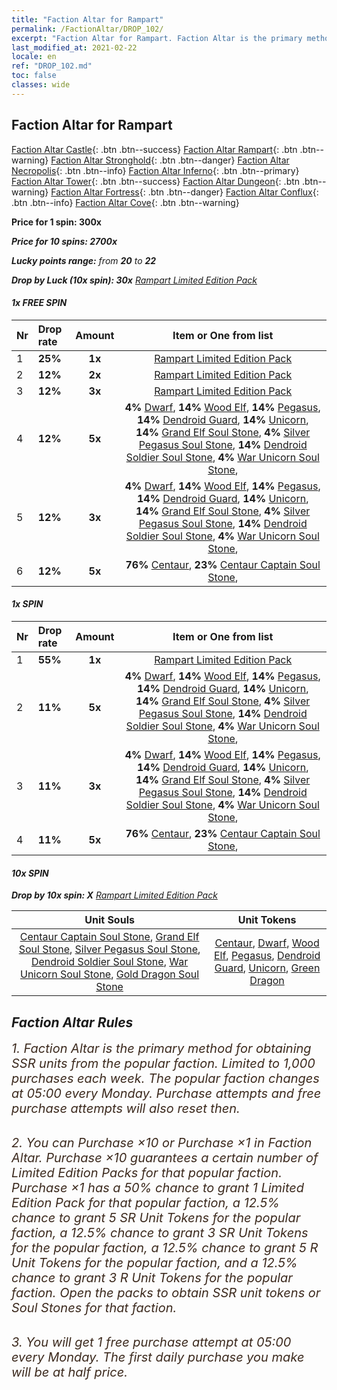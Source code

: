 ```yaml
---
title: "Faction Altar for Rampart"
permalink: /FactionAltar/DROP_102/
excerpt: "Faction Altar for Rampart. Faction Altar is the primary method for obtaining SSR units from the popular faction. Limited to 1,000 purchases each week. The popular faction changes at 05:00 every Monday. Purchase attempts and free purchase attempts will also reset then."
last_modified_at: 2021-02-22
locale: en
ref: "DROP_102.md"
toc: false
classes: wide
---
```


##  Faction Altar for **Rampart**

  [Faction Altar Castle](/FactionAltar/DROP_101/){: .btn .btn--success} [Faction Altar Rampart](/FactionAltar/DROP_102/){: .btn .btn--warning} [Faction Altar Stronghold](/FactionAltar/DROP_103/){: .btn .btn--danger} [Faction Altar Necropolis](/FactionAltar/DROP_104/){: .btn .btn--info} [Faction Altar Inferno](/FactionAltar/DROP_105/){: .btn .btn--primary} [Faction Altar Tower](/FactionAltar/DROP_106/){: .btn .btn--success} [Faction Altar Dungeon](/FactionAltar/DROP_107/){: .btn .btn--warning} [Faction Altar Fortress](/FactionAltar/DROP_108/){: .btn .btn--danger} [Faction Altar Conflux](/FactionAltar/DROP_109/){: .btn .btn--info} [Faction Altar Cove](/FactionAltar/DROP_112/){: .btn .btn--warning} 

  **Price for 1 spin: 300x** <i class="fas fa-gem"/>

  **Price for 10 spins: 2700x** <i class="fas fa-gem"/>

  **Lucky points range:** from **20** to **22**

  **Drop by Luck (10x spin): 30x** [Rampart Limited Edition Pack](/Items/con_907/)

####  1x FREE SPIN 

  |    Nr    |  Drop rate  |  Amount   |   Item or One from list  |
  |:---------|:------------|:---------:|:------------------------:|
  | 1 | **25%** | **1x** | [Rampart Limited Edition Pack](/Items/con_907/) |
  | 2 | **12%** | **2x** | [Rampart Limited Edition Pack](/Items/con_907/) |
  | 3 | **12%** | **3x** | [Rampart Limited Edition Pack](/Items/con_907/) |
  | 4 | **12%** | **5x** |  **4%** [Dwarf](/Items/unt_42/),  **14%** [Wood Elf](/Items/unt_101/),  **14%** [Pegasus](/Items/unt_102/),  **14%** [Dendroid Guard](/Items/unt_83/),  **14%** [Unicorn](/Items/unt_143/),  **14%** [Grand Elf Soul Stone](/Items/unt_142/),  **4%** [Silver Pegasus Soul Stone](/Items/unt_13/),  **14%** [Dendroid Soldier Soul Stone](/Items/unt_29/),  **4%** [War Unicorn Soul Stone](/Items/unt_46/),  |
  | 5 | **12%** | **3x** |  **4%** [Dwarf](/Items/unt_42/),  **14%** [Wood Elf](/Items/unt_101/),  **14%** [Pegasus](/Items/unt_102/),  **14%** [Dendroid Guard](/Items/unt_83/),  **14%** [Unicorn](/Items/unt_143/),  **14%** [Grand Elf Soul Stone](/Items/unt_142/),  **4%** [Silver Pegasus Soul Stone](/Items/unt_13/),  **14%** [Dendroid Soldier Soul Stone](/Items/unt_29/),  **4%** [War Unicorn Soul Stone](/Items/unt_46/),  |
  | 6 | **12%** | **5x** |  **76%** [Centaur](/Items/unt_58/),  **23%** [Centaur Captain Soul Stone](/Items/unt_121/),  |


####  1x SPIN 

  |    Nr    |  Drop rate  |  Amount   |   Item or One from list  |
  |:---------|:------------|:---------:|:------------------------:|
  | 1 | **55%** | **1x** | [Rampart Limited Edition Pack](/Items/con_907/) |
  | 2 | **11%** | **5x** |  **4%** [Dwarf](/Items/unt_42/),  **14%** [Wood Elf](/Items/unt_101/),  **14%** [Pegasus](/Items/unt_102/),  **14%** [Dendroid Guard](/Items/unt_83/),  **14%** [Unicorn](/Items/unt_143/),  **14%** [Grand Elf Soul Stone](/Items/unt_142/),  **4%** [Silver Pegasus Soul Stone](/Items/unt_13/),  **14%** [Dendroid Soldier Soul Stone](/Items/unt_29/),  **4%** [War Unicorn Soul Stone](/Items/unt_46/),  |
  | 3 | **11%** | **3x** |  **4%** [Dwarf](/Items/unt_42/),  **14%** [Wood Elf](/Items/unt_101/),  **14%** [Pegasus](/Items/unt_102/),  **14%** [Dendroid Guard](/Items/unt_83/),  **14%** [Unicorn](/Items/unt_143/),  **14%** [Grand Elf Soul Stone](/Items/unt_142/),  **4%** [Silver Pegasus Soul Stone](/Items/unt_13/),  **14%** [Dendroid Soldier Soul Stone](/Items/unt_29/),  **4%** [War Unicorn Soul Stone](/Items/unt_46/),  |
  | 4 | **11%** | **5x** |  **76%** [Centaur](/Items/unt_58/),  **23%** [Centaur Captain Soul Stone](/Items/unt_121/),  |


####  10x SPIN 

  **Drop by 10x spin: X** [Rampart Limited Edition Pack](/Items/con_907/)

  |    Unit Souls    |  Unit Tokens  |
  |:----------------:|:-------------:|
  | [Centaur Captain Soul Stone](/Items/unt_121/), [Grand Elf Soul Stone](/Items/unt_142/), [Silver Pegasus Soul Stone](/Items/unt_13/), [Dendroid Soldier Soul Stone](/Items/unt_29/), [War Unicorn Soul Stone](/Items/unt_46/), [Gold Dragon Soul Stone](/Items/unt_66/) | [Centaur](/Items/unt_58/), [Dwarf](/Items/unt_42/), [Wood Elf](/Items/unt_101/), [Pegasus](/Items/unt_102/), [Dendroid Guard](/Items/unt_83/), [Unicorn](/Items/unt_143/), [Green Dragon](/Items/unt_124/) |



## Faction Altar Rules

  <span style="color: #3c2a1e;font-size:20px">1. Faction Altar is the primary method for obtaining SSR units from the popular faction. Limited to 1,000 purchases each week. The popular faction changes at 05:00 every Monday. Purchase attempts and free purchase attempts will also reset then.</span><br/>

<br/>  <span style="color: #3c2a1e;font-size:20px">2. You can Purchase ×10 or Purchase ×1 in Faction Altar. Purchase ×10 guarantees a certain number of Limited Edition Packs for that popular faction. Purchase ×1 has a 50% chance to grant 1 Limited Edition Pack for that popular faction, a 12.5% chance to grant 5 SR Unit Tokens for the popular faction, a 12.5% chance to grant 3 SR Unit Tokens for the popular faction, a 12.5% chance to grant 5 R Unit Tokens for the popular faction, and a 12.5% chance to grant 3 R Unit Tokens for the popular faction. Open the packs to obtain SSR unit tokens or Soul Stones for that faction.</span>

<br/>  <span style="color: #3c2a1e;font-size:20px">3. You will get 1 free purchase attempt at 05:00 every Monday. The first daily purchase you make will be at half price.</span><br/>

<br/>